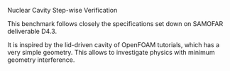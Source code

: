 Nuclear Cavity Step-wise Verification

This benchmark follows closely the specifications set down on SAMOFAR deliverable D4.3.

It is inspired by the lid-driven cavity of OpenFOAM tutorials, which has a very simple geometry.
This allows to investigate physics with minimum geometry interference.

